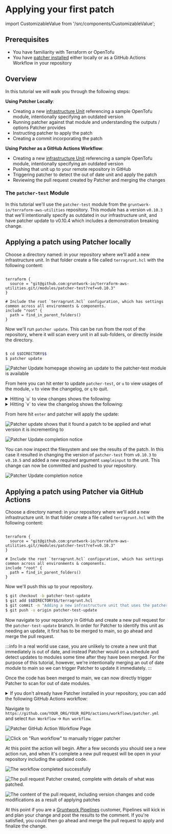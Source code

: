 # Applying your first patch
import CustomizableValue from '/src/components/CustomizableValue';

## Prerequisites
* You have familiarity with Terraform or OpenTofu
* You have [patcher installed](/2.0/docs/patcher/installation/) either locally or as a GitHub Actions Workflow in your repository

## Overview

In this tutorial we will walk you through the following steps:

**Using Patcher Locally**:
* Creating a new [infrastructure Unit](https://terragrunt.gruntwork.io/docs/getting-started/terminology/#unit) referencing a sample OpenTofu module, intentionally specifying an outdated version
* Running patcher against that module and understanding the outputs / options Patcher provides
* Instructing patcher to apply the patch
* Creating a commit incorporating the patch

**Using Patcher as a GitHub Actions Workflow**:
* Creating a new [infrastructure Unit](https://terragrunt.gruntwork.io/docs/getting-started/terminology/#unit) referencing a sample OpenTofu module, intentionally specifying an outdated version
* Pushing that unit up to your remote repository in GitHub
* Triggering patcher to detect the out of date unit and apply the patch
* Reviewing the pull request created by Patcher and merging the changes

### The `patcher-test` Module

In this tutorial we'll use the `patcher-test` module from the `gruntwork-io/terraform-aws-utilities` repository. This module has a version `v0.10.3` that we'll intentionally specify as outdated in our infrastructure unit, and have patcher update to v0.10.4 which includes a demonstration breaking change.

## Applying a patch using Patcher locally

Choose a directory named: <CustomizableValue id="DIRECTORY" /> in your repository where we'll add a new infrastructure unit.  In that folder create a file called `terragrunt.hcl` with the following content:

```hcl title="$$DIRECTORY$$/terragrunt.hcl"

terraform {
  source = "git@github.com:gruntwork-io/terraform-aws-utilities.git//modules/patcher-test?ref=v0.10.3"
}

# Include the root `terragrunt.hcl` configuration, which has settings common across all environments & components.
include "root" {
  path = find_in_parent_folders()
}
```

Now we'll run `patcher update`.  This can be run from the root of the repository, where it will scan every unit in all sub-folders, or directly inside the <CustomizableValue id="DIRECTORY" /> directory.

```bash

$ cd $$DIRECTORY$$
$ patcher update
```


![Patcher Update homepage showing an update to the patcher-test module is available](/img/patcher/tutorials/patcher_update_preview.png)

From here you can hit enter to update `patcher-test`, or `u` to view usages of the module, `v` to view the changelog, or `q` to quit.

<details>
<summary>Hitting `u` to view changes shows the following:</summary>

![The changes page shows every unit that uses the module, and what the most recent version it](/img/patcher/tutorials/patcher_update_usages.png)
</details>

<details>
<summary>Hitting `v` to view the changelog shows the following:</summary>

![The changelog page shows the changelog directly from the upstream module](/img/patcher/tutorials/patcher_update_changelog.png)
</details>

From here hit `enter` and patcher will apply the update:

![Patcher update shows that it found a patch to be applied and what version it is incrementing to](/img/patcher/tutorials/patcher_update_in_progress.png)

![Patcher Update completion notice](/img/patcher/tutorials/patcher_update_complete.png)

<!-- spell-checker: disable -->
You can now inspect the filesystem and see the results of the patch.  In this case it resulted in changing the version of `patcher-test` from `v0.10.3` to `v0.10.5` and added a new required argument `sampleinput` to the unit. This change can now be committed and pushed to your repository.
<!-- spell-checker: enable -->

![Patcher Update completion notice](/img/patcher/tutorials/patcher_update_results.png)

## Applying a patch using Patcher via GitHub Actions

Choose a directory named: <CustomizableValue id="DIRECTORY" /> in your repository where we'll add a new infrastructure unit.  In that folder create a file called `terragrunt.hcl` with the following content:

```hcl title="$$DIRECTORY$$/terragrunt.hcl"

terraform {
  source = "git@github.com:gruntwork-io/terraform-aws-utilities.git//modules/patcher-test?ref=v0.10.3"
}

# Include the root `terragrunt.hcl` configuration, which has settings common across all environments & components.
include "root" {
  path = find_in_parent_folders()
}
```

Now we'll push this up to your repository.

```bash
$ git checkout -b patcher-test-update
$ git add $$DIRECTORY$$/terragrunt.hcl
$ git commit -m "Adding a new infrastructure unit that uses the patcher-test module"
$ git push -u origin patcher-test-update

```

Now navigate to your repository in GitHub and create a new pull request for the `patcher-test-update` branch.  In order for Patcher to identify this unit as needing an update, it first has to be merged to main, so go ahead and merge the pull request.

:::info
In a real world use case, you are unlikely to create a new unit that immediately is out of date, and instead Patcher would on a schedule and detect updates to modules some time after they have been merged.  For the purpose of this tutorial, however, we're intentionally merging an out of date module to main so we can trigger Patcher to update it immediately.
:::

Once the code has been merged to main, we can now directly trigger Patcher to scan for out of date modules.

<details>
<summary>If you don't already have Patcher installed in your repository, you can add the following GitHub Actions workflow:</summary>

```yaml title=".github/workflows/patcher.yml"

name: Patcher - Update Dependencies

on:
  pull_request_target:
    types:
      - closed
    branches:
      - main
  workflow_dispatch:

permissions:
  contents: write

jobs:
  update:
    runs-on: ubuntu-latest
    steps:
      - uses: actions/checkout@v4

      - uses: gruntwork-io/patcher-action@v2
        with:
          github_token: ${{ secrets.PATCHER_GRUNTWORK_READ_TOKEN }}
          pull_request_branch: patcher/update-dependencies
          pull_request_title: "Patcher: Update dependencies"
          spec_file: ""
```

</details>

Navigate to `https://github.com/YOUR_ORG/YOUR_REPO/actions/workflows/patcher.yml` and select `Run Workflow` -> `Run workflow`.

![Patcher GitHub Action Workflow Page](/img/patcher/tutorials/patcher_gh_update_action_page.png)

![Click on "Run workflow" to manually trigger patcher](/img/patcher/tutorials/patcher_gh_update_action_button.png)

At this point the action will begin.  After a few seconds you should see a new action run, and when it's complete a new pull request will be open in your repository including the updated code.

![The workflow completed successfully](/img/patcher/tutorials/patcher_gh_update_action_complete.png)

![The pull request Patcher created, complete with details of what was patched.](/img/patcher/tutorials/patcher_gh_update_action_pr.png)

![The content of the pull request, including version changes and code modifications as a result of applying patches](/img/patcher/tutorials/patcher_gh_update_action_pr_diff.png)

At this point if you are a [Gruntwork Pipelines](/2.0/docs/pipelines/concepts/overview) customer, Pipelines will kick in and plan your change and post the results to the comment.  If you're satisfied, you could then go ahead and merge the pull request to apply and finalize the change.